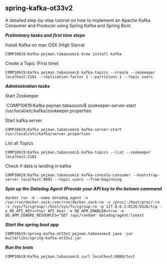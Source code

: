 ## spring-kafka-ot33v2


A detailed step-by-step tutorial on how to implement an Apache Kafka Consumer and Producer using Spring Kafka and Spring Boot.

**_Preliminary tasks and first time steps_**

Install Kafka on mac OSX (High Sierra)

`COMP10619:Kafka pejman.tabassomi$ brew install kafka`

Create a Topic (First time)

`COMP10619:Kafka pejman.tabassomi$ kafka-topics --create --zookeeper localhost:2181 --replication-factor 1 --partitions 1 --topic users`


**_Administration tasks_** 

Start Zookeeper

`COMP10619:Kafka pejman.tabassomi$ zookeeper-server-start /usr/local/etc/kafka/zookeeper.properties

Start kafka server

`COMP10619:Kafka pejman.tabassomi$ kafka-server-start /usr/local/etc/kafka/server.properties`

List all Topics

`COMP10619:Kafka pejman.tabassomi$ kafka-topics --list --zookeeper localhost:2181`

Check if data is landing in kafka

`COMP10619:Kafka pejman.tabassomi$ kafka-console-consumer --bootstrap-server localhost:9092 --topic users --from-beginning`


**_Spin up the Datadog Agent (Provide your API key  to the  belown command_** 


`docker run -d --name datadog_agent -v /var/run/docker.sock:/var/run/docker.sock:ro -v /proc/:/host/proc/:ro -v /sys/fs/cgroup/:/host/sys/fs/cgroup:ro -p 127.0.0.1:8126:8126/tcp -e DD_API_KEY=<Your API key> -e DD_APM_ENABLED=true -e DD_APM_IGNORE_RESOURCES="GET /api/random" datadog/agent:latest`


**_Start the spring boot app_**

`COMP10619:spring-kafka-ot33v2 pejman.tabassomi$ java -jar build/libs/spring-kafka-ot33v2.jar`


**_Run the tests_**

`COMP10619:Kafka pejman.tabassomi$ curl localhost:8080/test`
